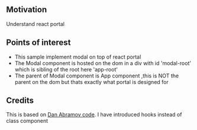 <h2>Motivation</h2>
Understand react portal


<h2>Points of interest</h2>
<ul>
<li>This sample implement modal on top of react portal</li>
<li>The Modal component is hosted on the dom in a div with id 'modal-root' which is sibling of the root here 'app-root'</li>
<li>The parent of Modal component is App component ,this is NOT the parent on the dom but thats exactly what portal is designed for</li>
</ul>



<h2>Credits</h2>
This is based on <a href='https://codepen.io/gaearon/pen/yzMaBd'>Dan Abramov code</a>. I have introduced hooks instead of class component
